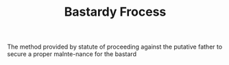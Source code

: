 ---
title: Bastardy Frocess
letter: B
permalink: "/definitions/bld-bastardy-frocess.html"
body: The method provided by statute of proceeding against the putative father to
  secure a proper malnte-nance for the bastard
published_at: '2018-07-07'
source: Black's Law Dictionary 2nd Ed (1910)
layout: post
---